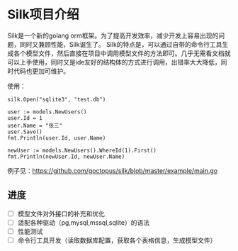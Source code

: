 # Silk项目介绍

Silk是一个新的golang orm框架。为了提高开发效率，减少开发上容易出现的问题，同时又兼顾性能，Silk诞生了。
Silk的特点是，可以通过自带的命令行工具生成各个模型文件，然后直接在项目中调用模型文件的方法即可。几乎无需看文档就可以上手使用，同时又是ide友好的结构体的方式进行调用，出错率大大降低，同时代码也更加可维护。

使用：

```
silk.Open("sqlite3", "test.db")

user := models.NewUsers()
user.Id = 1
user.Name = "张三"
user.Save()
fmt.Println(user.Id, user.Name)

newUser := models.NewUsers().WhereId(1).First()
fmt.Println(newUser.Id, newUser.Name)
```

例子见：https://github.com/goctopus/silk/blob/master/example/main.go

## 进度

- [ ] 模型文件对外接口的补充和优化
- [ ] 适配各种驱动（pg,mysql,mssql,sqlite）的语法
- [ ] 性能测试
- [ ] 命令行工具开发（读取数据库配置，获取各个表格信息，生成模型文件）
